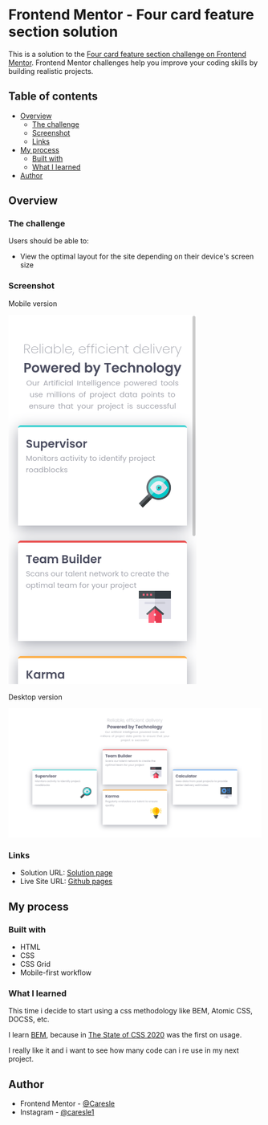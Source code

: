 # Frontend Mentor - Four card feature section solution

This is a solution to the [Four card feature section challenge on Frontend Mentor](https://www.frontendmentor.io/challenges/four-card-feature-section-weK1eFYK). Frontend Mentor challenges help you improve your coding skills by building realistic projects. 

## Table of contents

- [Overview](#overview)
  - [The challenge](#the-challenge)
  - [Screenshot](#screenshot)
  - [Links](#links)
- [My process](#my-process)
  - [Built with](#built-with)
  - [What I learned](#what-i-learned)
- [Author](#author)


## Overview

### The challenge

Users should be able to:

- View the optimal layout for the site depending on their device's screen size

### Screenshot

Mobile version

![](./readme-src/mobile.png)

Desktop version

![](./readme-src/desktop.png)

### Links

- Solution URL: [Solution page]()
- Live Site URL: [Github pages]()

## My process

### Built with

- HTML
- CSS
- CSS Grid
- Mobile-first workflow

### What I learned

This time i decide to start using a css methodology like BEM, Atomic CSS, DOCSS, etc.

I learn [BEM](http://getbem.com/introduction/), because in [The State of CSS 2020](https://2020.stateofcss.com/en-US/technologies/methodologies/) was the first on usage.

I really like it and i want to see how many code can i re use in my next project.

## Author

- Frontend Mentor - [@Caresle](https://www.frontendmentor.io/profile/Caresle)
- Instagram - [@caresle1](https://instagram.com/caresle1)